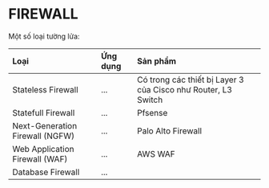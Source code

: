 # FIREWALL

Một số loại tường lửa:

|Loại|Ứng dụng|Sản phẩm|
|:---|:-------|:----------|
|Stateless Firewall|...|Có trong các thiết bị Layer 3 của Cisco như Router, L3 Switch|
|Statefull Firewall|...|Pfsense|
|Next-Generation Firewall (NGFW)|...|Palo Alto Firewall|
|Web Application Firewall (WAF)|...|AWS WAF|
|Database Firewall|...||
